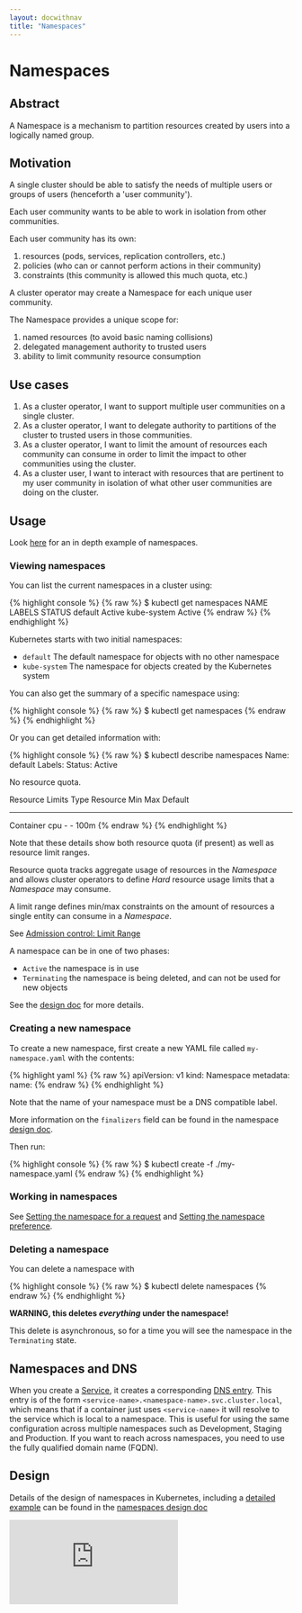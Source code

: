 ```yaml
---
layout: docwithnav
title: "Namespaces"
---
```

<!-- BEGIN MUNGE: UNVERSIONED_WARNING -->


<!-- END MUNGE: UNVERSIONED_WARNING -->

# Namespaces

## Abstract

A Namespace is a mechanism to partition resources created by users into
a logically named group.

## Motivation

A single cluster should be able to satisfy the needs of multiple users or groups of users (henceforth a 'user community').

Each user community wants to be able to work in isolation from other communities.

Each user community has its own:

1. resources (pods, services, replication controllers, etc.)
2. policies (who can or cannot perform actions in their community)
3. constraints (this community is allowed this much quota, etc.)

A cluster operator may create a Namespace for each unique user community.

The Namespace provides a unique scope for:

1. named resources (to avoid basic naming collisions)
2. delegated management authority to trusted users
3. ability to limit community resource consumption

## Use cases

1.  As a cluster operator, I want to support multiple user communities on a single cluster.
2.  As a cluster operator, I want to delegate authority to partitions of the cluster to trusted users
    in those communities.
3.  As a cluster operator, I want to limit the amount of resources each community can consume in order
    to limit the impact to other communities using the cluster.
4.  As a cluster user, I want to interact with resources that are pertinent to my user community in
    isolation of what other user communities are doing on the cluster.


## Usage

Look [here](namespaces/) for an in depth example of namespaces.

### Viewing namespaces

You can list the current namespaces in a cluster using:

{% highlight console %}
{% raw %}
$ kubectl get namespaces
NAME          LABELS    STATUS
default       <none>    Active
kube-system   <none>    Active
{% endraw %}
{% endhighlight %}

Kubernetes starts with two initial namespaces:
   * `default` The default namespace for objects with no other namespace
   * `kube-system` The namespace for objects created by the Kubernetes system

You can also get the summary of a specific namespace using:

{% highlight console %}
{% raw %}
$ kubectl get namespaces <name>
{% endraw %}
{% endhighlight %}

Or you can get detailed information with:

{% highlight console %}
{% raw %}
$ kubectl describe namespaces <name>
Name:	   default
Labels:	   <none>
Status:	   Active

No resource quota.

Resource Limits
 Type		Resource	Min	Max	Default
 ----				--------	---	---	---
 Container			cpu			-	-	100m
{% endraw %}
{% endhighlight %}

Note that these details show both resource quota (if present) as well as resource limit ranges.

Resource quota tracks aggregate usage of resources in the *Namespace* and allows cluster operators
to define *Hard* resource usage limits that a *Namespace* may consume.

A limit range defines min/max constraints on the amount of resources a single entity can consume in
a *Namespace*.

See [Admission control: Limit Range](../design/admission_control_limit_range.html)

A namespace can be in one of two phases:
   * `Active` the namespace is in use
   * `Terminating` the namespace is being deleted, and can not be used for new objects

See the [design doc](../design/namespaces.html#phases) for more details.

### Creating a new namespace

To create a new namespace, first create a new YAML file called `my-namespace.yaml` with the contents:

{% highlight yaml %}
{% raw %}
apiVersion: v1
kind: Namespace
metadata:
  name: <insert-namespace-name-here>
{% endraw %}
{% endhighlight %}

Note that the name of your namespace must be a DNS compatible label.

More information on the `finalizers` field can be found in the namespace [design doc](../design/namespaces.html#finalizers).

Then run:

{% highlight console %}
{% raw %}
$ kubectl create -f ./my-namespace.yaml
{% endraw %}
{% endhighlight %}

### Working in namespaces

See [Setting the namespace for a request](../../docs/user-guide/namespaces.html#setting-the-namespace-for-a-request)
and [Setting the namespace preference](../../docs/user-guide/namespaces.html#setting-the-namespace-preference).

### Deleting a namespace

You can delete a namespace with

{% highlight console %}
{% raw %}
$ kubectl delete namespaces <insert-some-namespace-name>
{% endraw %}
{% endhighlight %}

**WARNING, this deletes _everything_ under the namespace!**

This delete is asynchronous, so for a time you will see the namespace in the `Terminating` state.

## Namespaces and DNS

When you create a [Service](../../docs/user-guide/services.html), it creates a corresponding [DNS entry](dns.html).
This entry is of the form `<service-name>.<namespace-name>.svc.cluster.local`, which means
that if a container just uses `<service-name>` it will resolve to the service which
is local to a namespace.  This is useful for using the same configuration across
multiple namespaces such as Development, Staging and Production.  If you want to reach
across namespaces, you need to use the fully qualified domain name (FQDN).

## Design

Details of the design of namespaces in Kubernetes, including a [detailed example](../design/namespaces.html#example-openshift-origin-managing-a-kubernetes-namespace)
can be found in the [namespaces design doc](../design/namespaces.html)




<!-- BEGIN MUNGE: IS_VERSIONED -->
<!-- TAG IS_VERSIONED -->
<!-- END MUNGE: IS_VERSIONED -->


<!-- BEGIN MUNGE: GENERATED_ANALYTICS -->
[![Analytics](https://kubernetes-site.appspot.com/UA-36037335-10/GitHub/docs/admin/namespaces.md?pixel)]()
<!-- END MUNGE: GENERATED_ANALYTICS -->

